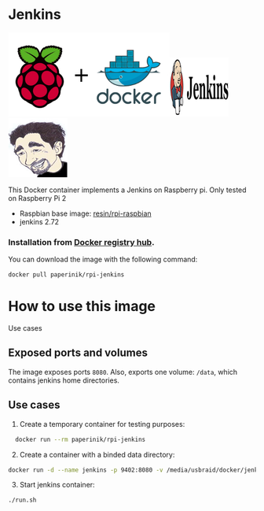 # Jenkins

![docker_logo](https://raw.githubusercontent.com/brunocantisano/rpi-jenkins/master/files/docker.png)![docker_jenkins_logo](https://raw.githubusercontent.com/brunocantisano/rpi-jenkins/master/files/logo-jenkins.png)![docker_paperinik_logo](https://raw.githubusercontent.com/brunocantisano/rpi-jenkins/master/files/docker_paperinik_120x120.png)

This Docker container implements a Jenkins on Raspberry pi.
Only tested on Raspberry Pi 2

 * Raspbian base image: [resin/rpi-raspbian](https://hub.docker.com/r/resin/rpi-raspbian/)
 * jenkins 2.72
 
### Installation from [Docker registry hub](https://registry.hub.docker.com/u/paperinik/rpi-jenkins/).

You can download the image with the following command:

```bash
docker pull paperinik/rpi-jenkins
```

# How to use this image

Use cases

Exposed ports and volumes
----

The image exposes ports `8080`. Also, exports one volume: `/data`, which contains jenkins home directories.

Use cases
----

1) Create a temporary container for testing purposes:

```bash
  docker run --rm paperinik/rpi-jenkins
```

2) Create a container with a binded data directory:

```bash
docker run -d --name jenkins -p 9402:8080 -v /media/usbraid/docker/jenkins:/data paperinik/rpi-jenkins
```

3) Start jenkins container:
```bash
./run.sh
```